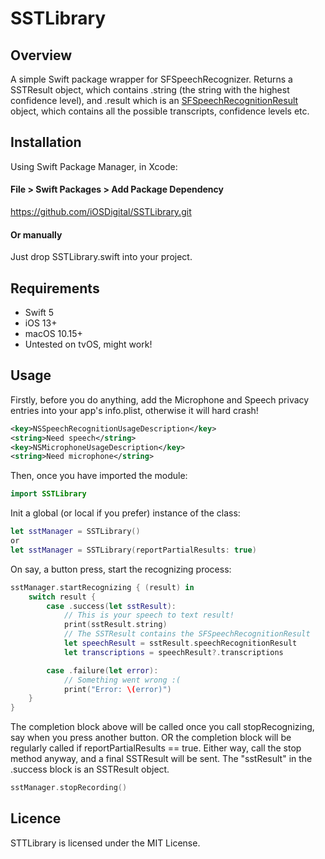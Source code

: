 # SSTLibrary

## Overview
A simple Swift package wrapper for SFSpeechRecognizer. Returns a SSTResult object, which contains .string (the string with the highest confidence level), and .result which is an [SFSpeechRecognitionResult](https://developer.apple.com/documentation/speech/sfspeechrecognitionresult) object, which contains all the possible transcripts, confidence levels etc.

## Installation
Using Swift Package Manager, in Xcode:

#### File > Swift Packages > Add Package Dependency
https://github.com/iOSDigital/SSTLibrary.git

#### Or manually
Just drop SSTLibrary.swift into your project.

## Requirements
* Swift 5
* iOS 13+
* macOS 10.15+
* Untested on tvOS, might work!

## Usage
Firstly, before you do anything, add the Microphone and Speech privacy entries into your app's info.plist, otherwise it will hard crash!

```xml
<key>NSSpeechRecognitionUsageDescription</key>
<string>Need speech</string>
<key>NSMicrophoneUsageDescription</key>
<string>Need microphone</string>
```

Then, once you have imported the module:

```swift
import SSTLibrary
```

Init a global (or local if you prefer) instance of the class:

```swift
let sstManager = SSTLibrary()
or
let sstManager = SSTLibrary(reportPartialResults: true)
```

On say, a button press, start the recognizing process:

```swift
sstManager.startRecognizing { (result) in
    switch result {
        case .success(let sstResult):
            // This is your speech to text result!
            print(sstResult.string)
            // The SSTResult contains the SFSpeechRecognitionResult
            let speechResult = sstResult.speechRecognitionResult
            let transcriptions = speechResult?.transcriptions

        case .failure(let error):
            // Something went wrong :(
            print("Error: \(error)")
    }
}
```

The completion block above will be called once you call stopRecognizing, say when you press another button.
OR the completion block will be regularly called if reportPartialResults == true.
Either way, call the stop method anyway, and a final SSTResult will be sent.
The "sstResult" in the .success block is an SSTResult object.

```swift
sstManager.stopRecording()
```

## Licence
STTLibrary is licensed under the MIT License.
